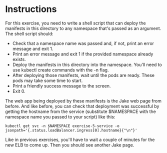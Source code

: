 # Instructions

For this exercise, you need to write a shell script that can deploy the manifests in this directory
to any namespace that's passed as an argument. The shell script should:
* Check that a namespace name was passed and, if not, print an error message and exit 1.
* Print an error message and exit 1 if the provided namespace already exists.
* Deploy the manifests in this directory into the namespace. You'll need to use kubectl create commands
  with the -n flag.
* After deploying those manifests, wait until the pods are ready. These pods may take some time to start.
* Print a friendly success message to the screen.
* Exit 0.

The web app being deployed by these manifests is the Jake web page from before. And like before, you
can check that deployment was successful by getting the hostname from the service (substitute
$NAMESPACE with the namespace name you passed to your script) like this:

``` shell
kubectl get svc -n $NAMESPACE exercise-5-service -o jsonpath='{.status.loadBalancer.ingress[0].hostname}{"\n"}'
```

Like in previous exercises, you'll have to wait a couple of minutes for the new ELB to come up. Then
you should see another Jake page.
